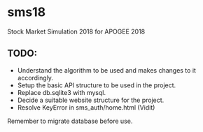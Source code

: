 # sms18
Stock Market Simulation 2018 for APOGEE 2018  
## TODO:  
* Understand the algorithm to be used and makes changes to it accordingly.  
* Setup the basic API structure to be used in the project.
* Replace db.sqlite3 with mysql.
* Decide a suitable website structure for the project.
* Resolve KeyError in sms_auth/home.html (Vidit)  
 
Remember to migrate database before use. 
